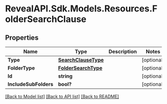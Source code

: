 # RevealAPI.Sdk.Models.Resources.FolderSearchClause
## Properties

Name | Type | Description | Notes
------------ | ------------- | ------------- | -------------
**Type** | [**SearchClauseType**](SearchClauseType.md) |  | [optional] 
**FolderType** | [**FolderSearchType**](FolderSearchType.md) |  | [optional] 
**Id** | **string** |  | [optional] 
**IncludeSubFolders** | **bool?** |  | [optional] 

[[Back to Model list]](../README.md#documentation-for-models) [[Back to API list]](../README.md#documentation-for-api-endpoints) [[Back to README]](../README.md)

